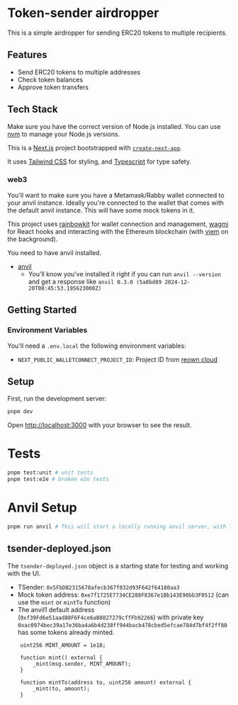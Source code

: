 # Token-sender airdropper

This is a simple airdropper for sending ERC20 tokens to multiple recipients.

## Features

- Send ERC20 tokens to multiple addresses
- Check token balances
- Approve token transfers

## Tech Stack

Make sure you have the correct version of Node.js installed. You can use [nvm](https://github.com/nvm-sh/nvm) to manage your Node.js versions.

This is a [Next.js](https://nextjs.org) project bootstrapped with [`create-next-app`](https://nextjs.org/docs/app/api-reference/cli/create-next-app).

It uses [Tailwind CSS](https://tailwindcss.com/) for styling, and [Typescript](https://www.typescriptlang.org/) for type safety.

### web3

You'll want to make sure you have a Metamask/Rabby wallet connected to your anvil instance. Ideally you're connected to the wallet that comes with the default anvil instance. This will have some mock tokens in it.

This project uses [rainbowkit](https://www.rainbowkit.com/) for wallet connection and management, [wagmi](https://wagmi.sh/) for React hooks and interacting with the Ethereum blockchain (with [viem](https://viem.sh/) on the background).

You need to have anvil installed.
- [anvil](https://book.getfoundry.sh/anvil/)
    - You'll know you've installed it right if you can run `anvil --version` and get a response like `anvil 0.3.0 (5a8bd89 2024-12-20T08:45:53.195623000Z)`


## Getting Started

### Environment Variables

You'll need a `.env.local` the following environment variables:

- `NEXT_PUBLIC_WALLETCONNECT_PROJECT_ID`: Project ID from [reown cloud](https://cloud.reown.com/)

## Setup

First, run the development server:

```bash
pnpm dev
```

Open [http://localhost:3000](http://localhost:3000) with your browser to see the result.

# Tests

```bash
pnpm test:unit # unit tests
pnpm test:e2e # broken e2e tests
```

# Anvil Setup

```bash
pnpm run anvil # This will start a locally running anvil server, with TSender deployed
```

## tsender-deployed.json

The `tsender-deployed.json` object is a starting state for testing and working with the UI.

- TSender: `0x5FbDB2315678afecb367f032d93F642f64180aa3`
- Mock token address: `0xe7f1725E7734CE288F8367e1Bb143E90bb3F0512` (can use the `mint` or `mintTo` function)
- The anvil1 default address (`0xf39Fd6e51aad88F6F4ce6aB8827279cffFb92266`) with private key `0xac0974bec39a17e36ba4a6b4d238ff944bacb478cbed5efcae784d7bf4f2ff80` has some tokens already minted.

```solidity
    uint256 MINT_AMOUNT = 1e18;

    function mint() external {
        _mint(msg.sender, MINT_AMOUNT);
    }

    function mintTo(address to, uint256 amount) external {
        _mint(to, amount);
    }
```